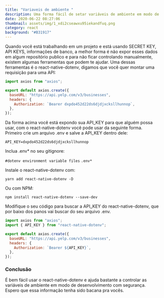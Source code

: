 ```yaml
---
title: "Variaveis de ambiente "
description: Uma forma fácil de setar variáveis de ambiente em modo de desenvolvimento.
date: 2020-06-22 08:27:06
thumbnail: assets/img/1_xdi2cseawxu95iekandfuq.png
category: react
background: "#B31917"
---
```

Quando você está trabalhando em um projeto e está usando SECRET KEY, API KEYS, informações de banco, a melhor forma é não expor esses dados em algum repositório publico e para não ficar controlando manualmente, existem algumas ferramentas que podem te ajudar. Uma dessas ferramentas é o react-native-dotenv, digamos que você quer montar uma requisição para uma API:

```jsx
import axios from "axios";

export default axios.create({
  baseURL: "https://api.yelp.com/v3/businesses",
  headers: {
    Authorization: `Bearer dxpdo452d22ds6djdjxcksllhunnop`,
  },
});

```

Da forma acima você está expondo sua API_KEY para que alguém possa usar, com o react-native-dotenv você pode usar da seguinte forma. Primeiro crie um arquivo .env e salve a API_KEY dentro dele:

```API_KEY=dxpdo452d22ds6djdjxcksllhunnop```

Inclua .env* no seu gitignore:

```#dotenv environment variable files```
```.env*```

Instale o react-native-dotenv com:
```text
yarn add react-native-dotenv -D
```
Ou com NPM:
```text
npm install react-native-dotenv --save-dev
```
Modifique o seu código para buscar a API_KEY do react-native-dotenv, que por baixo dos panos vai buscar do seu arquivo .env.

```jsx
import axios from "axios";
import { API_KEY } from "react-native-dotenv";

export default axios.create({
  baseURL: "https://api.yelp.com/v3/businesses",
  headers: {
    Authorization: `Bearer ${API_KEY}`,
  },
});
```

### Conclusão

É bem fácil usar o react-native-dotenv e ajuda bastante a controlar as variáveis de ambiente em modo de desenvolvimento com segurança.
Espero que essa informação tenha sido bacana pra vocês.


